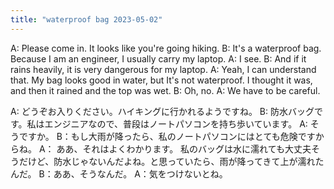 ```yaml
---
title: "waterproof bag 2023-05-02"
---
```


A: Please come in. It looks like you're going hiking.
B: It's a waterproof bag. Because I am an engineer, I usually carry my laptop.
A: I see.
B: And if it rains heavily, it is very dangerous for my laptop.
A: Yeah, I can understand that. My bag looks good in water, but It's not waterproof. I thought it was, and then it rained and the top was wet.
B: Oh, no.
A: We have to be careful.

A: どうぞお入りください。ハイキングに行かれるようですね。
B: 防水バッグです。私はエンジニアなので、普段はノートパソコンを持ち歩いています。
A: そうですか。
B：もし大雨が降ったら、私のノートパソコンにはとても危険ですからね。
A： ああ、それはよくわかります。 私のバッグは水に濡れても大丈夫そうだけど、防水じゃないんだよね。と思っていたら、雨が降ってきて上が濡れたんだ。
B：ああ、そうなんだ。
A：気をつけないとね。
